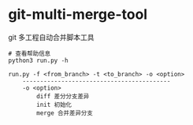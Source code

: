 # git-multi-merge-tool
git 多工程自动合并脚本工具

```
# 查看帮助信息
python3 run.py -h

run.py -f <from_branch> -t <to_branch> -o <option>
    ------------------------------------------
    -o <option>
        diff 差分分支差异
        init 初始化
        merge 合并差异分支
```
